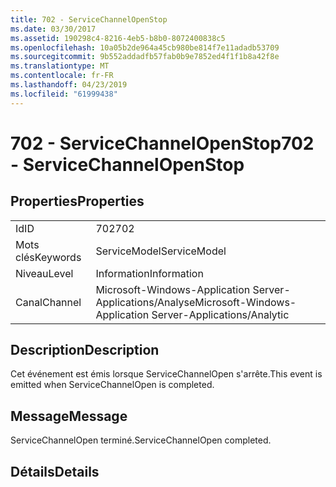 ```yaml
---
title: 702 - ServiceChannelOpenStop
ms.date: 03/30/2017
ms.assetid: 190298c4-8216-4eb5-b8b0-8072400838c5
ms.openlocfilehash: 10a05b2de964a45cb980be814f7e11adadb53709
ms.sourcegitcommit: 9b552addadfb57fab0b9e7852ed4f1f1b8a42f8e
ms.translationtype: MT
ms.contentlocale: fr-FR
ms.lasthandoff: 04/23/2019
ms.locfileid: "61999438"
---
```

# <a name="702---servicechannelopenstop"></a><span data-ttu-id="dab7a-102">702 - ServiceChannelOpenStop</span><span class="sxs-lookup"><span data-stu-id="dab7a-102">702 - ServiceChannelOpenStop</span></span>
## <a name="properties"></a><span data-ttu-id="dab7a-103">Properties</span><span class="sxs-lookup"><span data-stu-id="dab7a-103">Properties</span></span>  
  
|||  
|-|-|  
|<span data-ttu-id="dab7a-104">Id</span><span class="sxs-lookup"><span data-stu-id="dab7a-104">ID</span></span>|<span data-ttu-id="dab7a-105">702</span><span class="sxs-lookup"><span data-stu-id="dab7a-105">702</span></span>|  
|<span data-ttu-id="dab7a-106">Mots clés</span><span class="sxs-lookup"><span data-stu-id="dab7a-106">Keywords</span></span>|<span data-ttu-id="dab7a-107">ServiceModel</span><span class="sxs-lookup"><span data-stu-id="dab7a-107">ServiceModel</span></span>|  
|<span data-ttu-id="dab7a-108">Niveau</span><span class="sxs-lookup"><span data-stu-id="dab7a-108">Level</span></span>|<span data-ttu-id="dab7a-109">Information</span><span class="sxs-lookup"><span data-stu-id="dab7a-109">Information</span></span>|  
|<span data-ttu-id="dab7a-110">Canal</span><span class="sxs-lookup"><span data-stu-id="dab7a-110">Channel</span></span>|<span data-ttu-id="dab7a-111">Microsoft-Windows-Application Server-Applications/Analyse</span><span class="sxs-lookup"><span data-stu-id="dab7a-111">Microsoft-Windows-Application Server-Applications/Analytic</span></span>|  
  
## <a name="description"></a><span data-ttu-id="dab7a-112">Description</span><span class="sxs-lookup"><span data-stu-id="dab7a-112">Description</span></span>  
 <span data-ttu-id="dab7a-113">Cet événement est émis lorsque ServiceChannelOpen s'arrête.</span><span class="sxs-lookup"><span data-stu-id="dab7a-113">This event is emitted when ServiceChannelOpen is completed.</span></span>  
  
## <a name="message"></a><span data-ttu-id="dab7a-114">Message</span><span class="sxs-lookup"><span data-stu-id="dab7a-114">Message</span></span>  
 <span data-ttu-id="dab7a-115">ServiceChannelOpen terminé.</span><span class="sxs-lookup"><span data-stu-id="dab7a-115">ServiceChannelOpen completed.</span></span>  
  
## <a name="details"></a><span data-ttu-id="dab7a-116">Détails</span><span class="sxs-lookup"><span data-stu-id="dab7a-116">Details</span></span>
